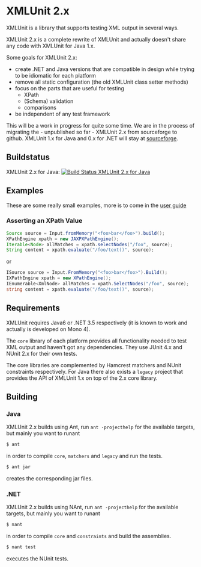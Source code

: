 XMLUnit 2.x
===========

XMLUnit is a library that supports testing XML output in several ways.

XMLUnit 2.x is a complete rewrite of XMLUnit and actually doesn't
share any code with XMLUnit for Java 1.x.

Some goals for XMLUnit 2.x:

* create .NET and Java versions that are compatible in design while
  trying to be idiomatic for each platform
* remove all static configuration (the old XMLUnit class setter methods)
* focus on the parts that are useful for testing
  - XPath
  - (Schema) validation
  - comparisons
* be independent of any test framework

This will be a work in progress for quite some time.  We are in the
process of migrating the - unpublished so far - XMLUnit 2.x from
sourceforge to github.  XMLUnit 1.x for Java and 0.x for .NET will
stay at [sourceforge](https://sourceforge.net/projects/xmlunit/).

## Buildstatus

XMLUnit 2.x for Java: [![Build Status XMLUnit 2.x for Java](https://travis-ci.org/xmlunit/xmlunit.svg?branch=master)](https://travis-ci.org/xmlunit/xmlunit)

## Examples

These are some really small examples, more is to come in the [user guide](https://github.com/xmlunit/user-guide/wiki)

### Asserting an XPath Value

```java
Source source = Input.fromMemory("<foo>bar</foo>").build();
XPathEngine xpath = new JAXPXPathEngine();
Iterable<Node> allMatches = xpath.selectNodes("/foo", source);
String content = xpath.evaluate("/foo/text()", source);
```

or

```csharp
ISource source = Input.FromMemory("<foo>bar</foo>").Build();
IXPathEngine xpath = new XPathEngine();
IEnumerable<XmlNode> allMatches = xpath.SelectNodes("/foo", source);
string content = xpath.evaluate("/foo/text()", source);
```

## Requirements

XMLUnit requires Java6 or .NET 3.5 respectively (it is known to work
and actually is developed on Mono 4).

The `core` library of each platform provides all functionality needed
to test XML output and haven't got any dependencies.  They use JUnit
4.x and NUnit 2.x for their own tests.

The core libraries are complemented by Hamcrest matchers and NUnit
constraints respectively.  For Java there also exists a `legacy`
project that provides the API of XMLUnit 1.x on top of the 2.x core
library.

## Building

### Java

XMLUnit 2.x builds using Ant, run `ant -projecthelp` for the available
targets, but mainly you want to runant

```sh
$ ant
```

in order to compile `core`, `matchers` and `legacy` and run the
tests.

```sh
$ ant jar
```

creates the corresponding jar files.

### .NET

XMLUnit 2.x builds using NAnt, run `ant -projecthelp` for the available
targets, but mainly you want to runant

```sh
$ nant
```

in order to compile `core` and `constraints` and build the assemblies.

```sh
$ nant test
```

executes the NUnit tests.
